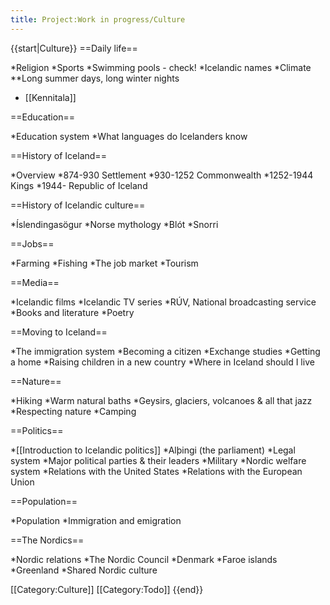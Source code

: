 ```yaml
---
title: Project:Work in progress/Culture
---
```


{{start|Culture}}
==Daily life==

*Religion
*Sports
*Swimming pools - check!
*Icelandic names
*Climate
**Long summer days, long winter nights
* [[Kennitala]]

==Education==

*Education system
*What languages do Icelanders know

==History of Iceland==

*Overview
*874-930 Settlement
*930-1252 Commonwealth
*1252-1944 Kings
*1944- Republic of Iceland

==History of Icelandic culture==

*Íslendingasögur
*Norse mythology
*Blót
*Snorri

==Jobs==

*Farming
*Fishing
*The job market
*Tourism

==Media==

*Icelandic films
*Icelandic TV series
*RÚV, National broadcasting service
*Books and literature
*Poetry

==Moving to Iceland==

*The immigration system
*Becoming a citizen
*Exchange studies
*Getting a home
*Raising children in a new country
*Where in Iceland should I live

==Nature==

*Hiking
*Warm natural baths
*Geysirs, glaciers, volcanoes & all that jazz
*Respecting nature
*Camping

==Politics==

*[[Introduction to Icelandic politics]]
*Alþingi (the parliament)
*Legal system
*Major political parties & their leaders
*Military
*Nordic welfare system
*Relations with the United States
*Relations with the European Union

==Population==

*Population
*Immigration and emigration

==The Nordics==

*Nordic relations
*The Nordic Council
*Denmark
*Faroe islands
*Greenland
*Shared Nordic culture

[[Category:Culture]]
[[Category:Todo]]
{{end}}